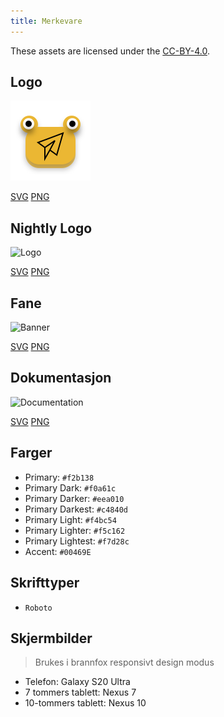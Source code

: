 ```yaml
---
title: Merkevare
---
```


These assets are licensed under the [CC-BY-4.0](https://github.com/LinwoodDev/Butterfly/blob/develop/BRANDING_LICENSE).

## Logo

![Logo](/img/logo.svg)

[SVG](/img/logo.svg) [PNG](/img/logo.png)

## Nightly Logo

![Logo](/img/nightly.svg)

[SVG](/img/nightly.svg) [PNG](/img/nightly.png)

## Fane

![Banner](/img/banner.svg)

[SVG](/img/banner.svg) [PNG](/img/banner.png)

## Dokumentasjon

![Documentation](/img/docs.svg)

[SVG](/img/docs.svg) [PNG](/img/docs.png)

## Farger

- Primary: `#f2b138`
- Primary Dark: `#f0a61c`
- Primary Darker: `#eea010`
- Primary Darkest: `#c4840d`
- Primary Light: `#f4bc54`
- Primary Lighter: `#f5c162`
- Primary Lightest: `#f7d28c`
- Accent: `#00469E`

## Skrifttyper

- `Roboto`

## Skjermbilder

> Brukes i brannfox responsivt design modus

- Telefon: Galaxy S20 Ultra
- 7 tommers tablett: Nexus 7
- 10-tommers tablett: Nexus 10
